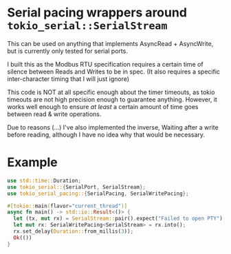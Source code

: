 # Serial pacing wrappers around `tokio_serial::SerialStream` 

This can be used on anything that implements AsyncRead + AsyncWrite, but is
currently only tested for serial ports.

I built this as the Modbus RTU specification requires a certain time of silence
between Reads and Writes to be in spec. (It also requires a specific
inter-character timing that I will just ignore)

This code is NOT at all specific enough about the timer timeouts, as tokio
timeouts are not high precision enough to guarantee anything. However, it works
well enough to ensure _at least_ a certain amount of time goes between read &
write operations.

Due to reasons (...)  I've also implemented the inverse, Waiting after a write
before reading, although I have no idea why that would be necessary.


# Example

```rust
use std::time::Duration;
use tokio_serial::{SerialPort, SerialStream};
use tokio_serial_pacing::{SerialPacing, SerialWritePacing};

#[tokio::main(flavor="current_thread")]
async fn main() -> std::io::Result<()> {
  let (tx, mut rx) = SerialStream::pair().expect("Failed to open PTY");
  let mut rx: SerialWritePacing<SerialStream> = rx.into();
  rx.set_delay(Duration::from_millis(3));
  Ok(())
}
```
